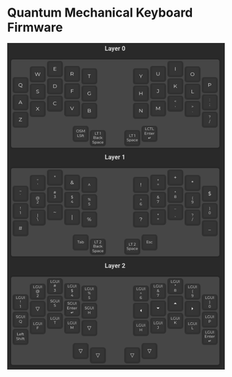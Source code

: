 # Quantum Mechanical Keyboard Firmware 

![Keymap Image](https://github.com/asherblooom/sweep/blob/master/Keymap.png)


